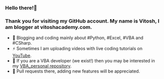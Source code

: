 ### Hello there!👋
### Thank you for visiting my GitHub account. My name is Vitosh, I am blogger at vitoshacademy.com.

- 🔭 Blogging and coding mainly about #Python, #Excel, #VBA and #CSharp.
- ⚡ Sometimes I am uploading videos with live coding tutorials on [YouTube](https://www.youtube.com/user/vitoshacademy).
- 👯 If you are a VBA developer (we exist!) then you may be interested in my [VBA_personal repository](https://github.com/Vitosh/VBA_personal).
- 💬 Pull requests there, adding new features will be appreciated.
